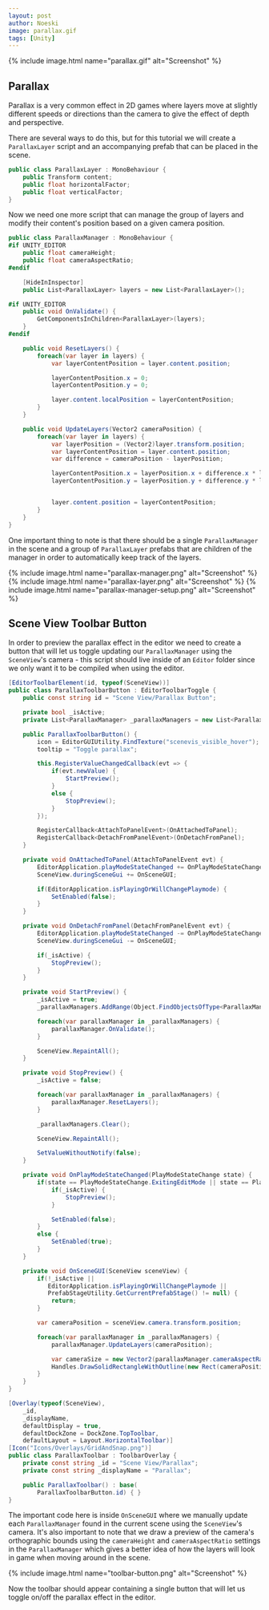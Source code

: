 ```yaml
---
layout: post
author: Noeski
image: parallax.gif
tags: [Unity]
---
```


{% include image.html name="parallax.gif" alt="Screenshot" %}

## Parallax
Parallax is a very common effect in 2D games where layers move at slightly different speeds or directions than the camera to give the effect of depth and perspective.

There are several ways to do this, but for this tutorial we will create a `ParallaxLayer` script and an accompanying prefab that can be placed in the scene.

```csharp
public class ParallaxLayer : MonoBehaviour {
    public Transform content;
    public float horizontalFactor;
    public float verticalFactor;
}
```

Now we need one more script that can manage the group of layers and modify their content's position based on a given camera position.

```csharp
public class ParallaxManager : MonoBehaviour {
#if UNITY_EDITOR
    public float cameraHeight;
    public float cameraAspectRatio;
#endif

    [HideInInspector]
    public List<ParallaxLayer> layers = new List<ParallaxLayer>();

#if UNITY_EDITOR
    public void OnValidate() {
        GetComponentsInChildren<ParallaxLayer>(layers);
    }
#endif

    public void ResetLayers() {
        foreach(var layer in layers) {
            var layerContentPosition = layer.content.position;

            layerContentPosition.x = 0;
            layerContentPosition.y = 0;

            layer.content.localPosition = layerContentPosition;
        }
    }

    public void UpdateLayers(Vector2 cameraPosition) {
        foreach(var layer in layers) {
            var layerPosition = (Vector2)layer.transform.position;
            var layerContentPosition = layer.content.position;
            var difference = cameraPosition - layerPosition;

            layerContentPosition.x = layerPosition.x + difference.x * layer.horizontalFactor;
            layerContentPosition.y = layerPosition.y + difference.y * layer.verticalFactor;


            layer.content.position = layerContentPosition;
        }
    }
}
```

One important thing to note is that there should be a single `ParallaxManager` in the scene and a group of `ParallaxLayer` prefabs that are children of the manager in order to automatically keep track of the layers.

{% include image.html name="parallax-manager.png" alt="Screenshot" %}
{% include image.html name="parallax-layer.png" alt="Screenshot" %}
{% include image.html name="parallax-manager-setup.png" alt="Screenshot" %}

## Scene View Toolbar Button
In order to preview the parallax effect in the editor we need to create a button that will let us toggle updating our `ParallaxManager` using the `SceneView`'s camera - this script should live inside of an `Editor` folder since we only want it to be compiled when using the editor.

```csharp
[EditorToolbarElement(id, typeof(SceneView))]
public class ParallaxToolbarButton : EditorToolbarToggle {
    public const string id = "Scene View/Parallax Button";

    private bool _isActive;
    private List<ParallaxManager> _parallaxManagers = new List<ParallaxManager>();

    public ParallaxToolbarButton() {
        icon = EditorGUIUtility.FindTexture("scenevis_visible_hover");
        tooltip = "Toggle parallax";

        this.RegisterValueChangedCallback(evt => {
            if(evt.newValue) {
                StartPreview();
            }
            else {
                StopPreview();
            }
        });

        RegisterCallback<AttachToPanelEvent>(OnAttachedToPanel);
        RegisterCallback<DetachFromPanelEvent>(OnDetachFromPanel);
    }

    private void OnAttachedToPanel(AttachToPanelEvent evt) {
        EditorApplication.playModeStateChanged += OnPlayModeStateChanged;
        SceneView.duringSceneGui += OnSceneGUI;

        if(EditorApplication.isPlayingOrWillChangePlaymode) {
            SetEnabled(false);
        }
    }

    private void OnDetachFromPanel(DetachFromPanelEvent evt) {
        EditorApplication.playModeStateChanged -= OnPlayModeStateChanged;
        SceneView.duringSceneGui -= OnSceneGUI;

        if(_isActive) {
            StopPreview();
        }
    }

    private void StartPreview() {
        _isActive = true;
        _parallaxManagers.AddRange(Object.FindObjectsOfType<ParallaxManager>());

        foreach(var parallaxManager in _parallaxManagers) {
            parallaxManager.OnValidate();
        }

        SceneView.RepaintAll();
    }

    private void StopPreview() {
        _isActive = false;

        foreach(var parallaxManager in _parallaxManagers) {
            parallaxManager.ResetLayers();
        }

        _parallaxManagers.Clear();

        SceneView.RepaintAll();

        SetValueWithoutNotify(false);
    }

    private void OnPlayModeStateChanged(PlayModeStateChange state) {
        if(state == PlayModeStateChange.ExitingEditMode || state == PlayModeStateChange.EnteredPlayMode) {
            if(_isActive) {
                StopPreview();
            }

            SetEnabled(false);
        }
        else {
            SetEnabled(true);
        }
    }

    private void OnSceneGUI(SceneView sceneView) {
        if(!_isActive ||
           EditorApplication.isPlayingOrWillChangePlaymode ||
           PrefabStageUtility.GetCurrentPrefabStage() != null) {
            return;
        }

        var cameraPosition = sceneView.camera.transform.position;

        foreach(var parallaxManager in _parallaxManagers) {
            parallaxManager.UpdateLayers(cameraPosition);

            var cameraSize = new Vector2(parallaxManager.cameraAspectRatio * parallaxManager.cameraHeight, parallaxManager.cameraHeight);
            Handles.DrawSolidRectangleWithOutline(new Rect(cameraPosition - cameraSize * 0.5f, cameraSize), Color.clear, Color.green);
        }
    }
}

[Overlay(typeof(SceneView),
    _id,
    _displayName,
    defaultDisplay = true,
    defaultDockZone = DockZone.TopToolbar,
    defaultLayout = Layout.HorizontalToolbar)]
[Icon("Icons/Overlays/GridAndSnap.png")]
public class ParallaxToolbar : ToolbarOverlay {
    private const string _id = "Scene View/Parallax";
    private const string _displayName = "Parallax";

    public ParallaxToolbar() : base(
        ParallaxToolbarButton.id) { }
}
```

The important code here is inside `OnSceneGUI` where we manually update each `ParallaxManager` found in the current scene using the `SceneView`'s camera. It's also important to note that we draw a preview of the camera's orthographic bounds using the `cameraHeight` and `cameraAspectRatio` settings in the `ParallaxManager` which gives a better idea of how the layers will look in game when moving around in the scene.

{% include image.html name="toolbar-button.png" alt="Screenshot" %}

Now the toolbar should appear containing a single button that will let us toggle on/off the parallax effect in the editor.
